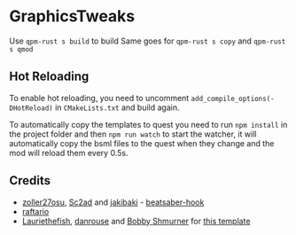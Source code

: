 # GraphicsTweaks

Use `qpm-rust s build` to build
Same goes for `qpm-rust s copy` and `qpm-rust s qmod`

## Hot Reloading

To enable hot reloading, you need to uncomment `add_compile_options(-DHotReload)` in `CMakeLists.txt` and build again.

To automatically copy the templates to quest you need to run `npm install` in the project folder and then `npm run watch` to start the watcher, it will automatically copy the bsml files to the quest when they change and the mod will reload them every 0.5s.

## Credits

* [zoller27osu](https://github.com/zoller27osu), [Sc2ad](https://github.com/Sc2ad) and [jakibaki](https://github.com/jakibaki) - [beatsaber-hook](https://github.com/sc2ad/beatsaber-hook)
* [raftario](https://github.com/raftario)
* [Lauriethefish](https://github.com/Lauriethefish), [danrouse](https://github.com/danrouse) and [Bobby Shmurner](https://github.com/BobbyShmurner) for [this template](https://github.com/Lauriethefish/quest-mod-template)
